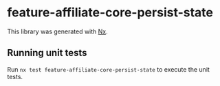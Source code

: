 # feature-affiliate-core-persist-state

This library was generated with [Nx](https://nx.dev).

## Running unit tests

Run `nx test feature-affiliate-core-persist-state` to execute the unit tests.
